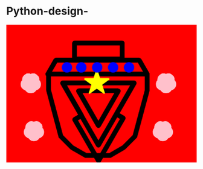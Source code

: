 # Python-design-
<img src="https://raw.githubusercontent.com/Debiaowu/Python-design-/master/project%202.PNG">
